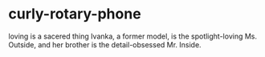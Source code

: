 # curly-rotary-phone
loving is a sacered thing
Ivanka, a former model, is the spotlight-loving Ms. Outside, and her brother is the detail-obsessed Mr. Inside. 
